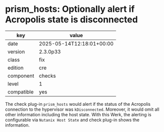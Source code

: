 [//]: # (werk v2)
# prism_hosts: Optionally alert if Acropolis state is disconnected

key        | value
---------- | ---
date       | 2025-05-14T12:18:01+00:00
version    | 2.3.0p33
class      | fix
edition    | cre
component  | checks
level      | 1
compatible | yes

The check plug-in `prism_hosts` would alert if the status of the Acropolis connection to the hypervisor was `kDisconnected`.
Moreover, it would omit all other information including the host state.
With this Werk, the alerting is configurable via `Nutanix Host State` and check plug-in shows the information.
